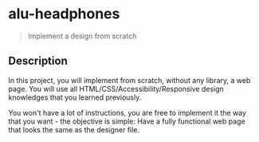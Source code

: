 # alu-headphones
> Implement a design from scratch

## Description
In this project, you will implement from scratch, without any library, a web page. You will use all HTML/CSS/Accessibility/Responsive design knowledges that you learned previously.

You won't have a lot of instructions, you are free to implement it the way that you want - the objective is simple: Have a fully functional web page that looks the same as the designer file.
